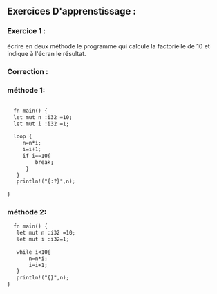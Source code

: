 ## Exercices D'apprenstissage :

### Exercice 1 :
   écrire en deux méthode le programme qui calcule la factorielle de 10 et indique à l'écran le résultat.
     


### Correction :
   
   ### méthode 1:
    
 ```markdown
    
   fn main() {
   let mut n :i32 =10;
   let mut i :i32 =1;
  
   loop {
      n=n*i;
      i=i+1;
      if i==10{
          break;
       }
    }
    println!("{:?}",n);
    
}
```

### méthode 2:
    
 ```markdown
   fn main() {
    let mut n :i32 =10;
    let mut i :i32=1;
    
    while i<10{
        n=n*i;
        i=i+1;
    }
    println!("{}",n);
}
```
     
